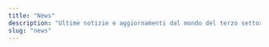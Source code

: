 ```yaml
---
title: "News"
description: "Ultime notizie e aggiornamenti dal mondo del terzo settore"
slug: "news"
--- 
```

